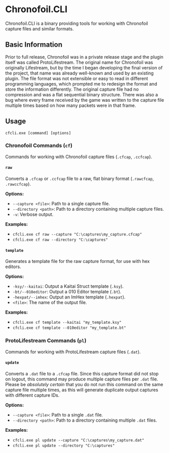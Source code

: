 # Chronofoil.CLI

Chronofoil.CLI is a binary providing tools for working with Chronofoil capture files and similar formats.

## Basic Information

Prior to full release, Chronofoil was in a private release stage and the plugin itself was called ProtoLifestream. The
original name for Chronofoil was originally Lifestream, but by the time I began developing the final version of the
project, that name was already well-known and used by an existing plugin. The file format was not extensible or easy
to read in different programming languages, which prompted me to redesign the format and store the information
differently. The original capture file had no compression and was a flat sequential binary structure. There was also a
bug where every frame received by the game was written to the capture file multiple times based on how many packets 
were in that frame.

## Usage

`cfcli.exe [command] [options]`

### Chronofoil Commands (`cf`)

Commands for working with Chronofoil capture files (`.cfcap`, `.ccfcap`).

#### `raw`

Converts a `.cfcap` or `.ccfcap` file to a raw, flat binary format (`.rawcfcap`, `.rawccfcap`).

**Options:**

*   `--capture <file>`: Path to a single capture file.
*   `--directory <path>`: Path to a directory containing multiple capture files.
*   `-v`: Verbose output.

**Examples:**

*   `cfcli.exe cf raw --capture "C:\captures\my_capture.cfcap"`
*   `cfcli.exe cf raw --directory "C:\captures"`

#### `template`

Generates a template file for the raw capture format, for use with hex editors.

**Options:**

*   `-ksy/--kaitai`: Output a Kaitai Struct template (`.ksy`).
*   `-bt/--010editor`: Output a 010 Editor template (`.bt`).
*   `-hexpat/--imhex`: Output an ImHex template (`.hexpat`).
*   `<file>`: The name of the output file.

**Examples:**

*   `cfcli.exe cf template --kaitai "my_template.ksy"`
*   `cfcli.exe cf template --010editor "my_template.bt"`

### ProtoLifestream Commands (`pl`)

Commands for working with ProtoLifestream capture files (`.dat`).

#### `update`

Converts a `.dat` file to a `.cfcap` file. Since this capture format did not stop on logout, this command may produce
multiple capture files per `.dat` file. Please be *absolutely certain* that you do not run this command on the
same capture file multiple times, as this will generate duplicate output captures with different capture IDs.

**Options:**

*   `--capture <file>`: Path to a single `.dat` file.
*   `--directory <path>`: Path to a directory containing multiple `.dat` files.

**Examples:**

*   `cfcli.exe pl update --capture "C:\captures\my_capture.dat"`
*   `cfcli.exe pl update --directory "C:\captures"`